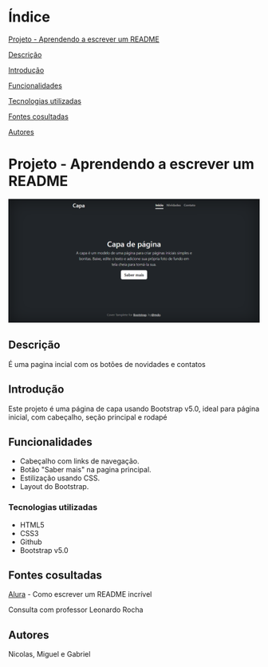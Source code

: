 # Índice

[Projeto - Aprendendo a escrever um README](#projeto---aprendendo-a-escrever-um-readme)

[Descrição](#descri%C3%A7%C3%A3o)

[Introdução](#introdu%C3%A7%C3%A3o)

[Funcionalidades](#funcionalidades)

[Tecnologias utilizadas](#tecnologias-utilizadas)

[Fontes cosultadas](#fontes-cosultadas)

[Autores](#autores)


# Projeto - Aprendendo a escrever um README

![image info](img/Capa.png)

## Descrição

É uma pagina incial com os botões de novidades e contatos

## Introdução

Este projeto é uma página de capa  usando Bootstrap v5.0, ideal para página inicial, com cabeçalho, seção principal e rodapé

## Funcionalidades

* Cabeçalho com links de navegação.
* Botão "Saber mais" na pagina principal.
* Estilização usando CSS.
* Layout do Bootstrap.

### Tecnologias utilizadas

* HTML5
* CSS3
* Github
* Bootstrap v5.0

## Fontes cosultadas

[Alura](https://www.alura.com.br/artigos/escrever-bom-readme) - Como escrever um README incrível

Consulta com professor Leonardo Rocha 

## Autores

Nicolas, Miguel e Gabriel